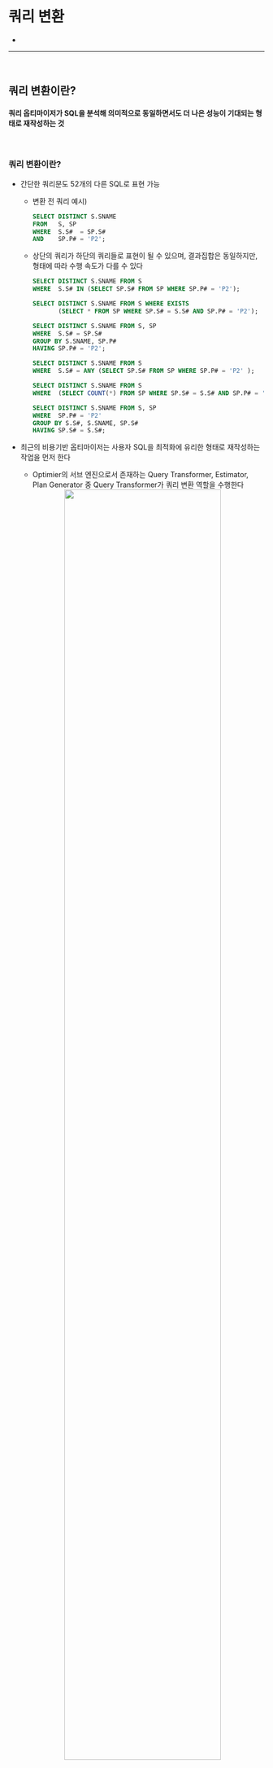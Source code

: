 # 쿼리 변환
> 
* 

<hr>
<br>

## 쿼리 변환이란?
#### 쿼리 옵티마이저가 SQL을 분석해 의미적으로 동일하면서도 더 나은 성능이 기대되는 형태로 재작성하는 것

<br>

### 쿼리 변환이란?
* 간단한 쿼리문도 52개의 다른 SQL로 표현 가능
  * 변환 전 쿼리 예시)
      ```sql
      SELECT DISTINCT S.SNAME
      FROM   S, SP
      WHERE  S.S#  = SP.S#
      AND    SP.P# = 'P2';
      ```
  * 상단의 쿼리가 하단의 쿼리들로 표현이 될 수 있으며, 결과집합은 동일하지만, 형태에 따라 수행 속도가 다를 수 있다
      ```sql
      SELECT DISTINCT S.SNAME FROM S
      WHERE  S.S# IN (SELECT SP.S# FROM SP WHERE SP.P# = 'P2');
    
      SELECT DISTINCT S.SNAME FROM S WHERE EXISTS
             (SELECT * FROM SP WHERE SP.S# = S.S# AND SP.P# = 'P2');
    
      SELECT DISTINCT S.SNAME FROM S, SP
      WHERE  S.S# = SP.S#
      GROUP BY S.SNAME, SP.P#
      HAVING SP.P# = 'P2';
    
      SELECT DISTINCT S.SNAME FROM S
      WHERE  S.S# = ANY (SELECT SP.S# FROM SP WHERE SP.P# = 'P2' );
    
      SELECT DISTINCT S.SNAME FROM S
      WHERE  (SELECT COUNT(*) FROM SP WHERE SP.S# = S.S# AND SP.P# = 'P2') > 0;
    
      SELECT DISTINCT S.SNAME FROM S, SP
      WHERE  SP.P# = 'P2'
      GROUP BY S.S#, S.SNAME, SP.S#
      HAVING SP.S# = S.S#;
      ```
* 최근의 비용기반 옵티마이저는 사용자 SQL을 최적화에 유리한 형태로 재작성하는 작업을 먼저 한다
  * Optimier의 서브 엔진으로서 존재하는 Query Transformer, Estimator, Plan Generator 중 Query Transformer가 쿼리 변환 역할을 수행한다
 
  <div align="center">
    <img width="80%" src="https://github.com/PoSungKim/development_study/assets/37537227/b0eb6d84-1e03-4879-9e8b-870dd920412a">
  </div>
  
  * ex) 처음에는 하단의 두 쿼리는 수행 속도가 다를 수 있지만, 쿼리 변환이 작동하면 동일한 수행 속도로 맞춰질 수 있다
      ```sql
      select *
      from   dept d
      where  not exists (select 'x'
                         from   emp
                         where  deptno = d.deptno);
    
      select d.*
      from   dept d, emp e
      where  e.deptno(+) = d.deptno
      and    e.rowid is null;
      ```
* 즉, 쿼리 변환 (Query Transformation)은, 쿼리 옵티마이저가 SQL을 분석해 의미적으로 동일하면서도 더 나은 성능이 기대되는 형태로 재작성하는 것을 말한다
* 쿼리 변환 종류
  * 서브쿼리 Unnesting
  * 뷰 Merging
  * 조건절 Pushing
  * 조건절 이행
  * 공통 표현식 제거
  * Outer 조인을 Inner 조인으로 변환
  * 실체화 뷰 쿼리로 재작성
  * Star 변환
  * Outer 조인 뷰에 대한 조인 조건 Pushdown
  * OR-expansion
* 쿼리 변환 방식
  * 휴리스틱 (Heuristic) 쿼리 변환
    * 규칙 기반 (Rule-based)으로 결과만 보장된다면 무조건 쿼리 변환 수행
    * 최소 동일한 성능이 보일 것으로 판단이 반영된 규칙이기 때문
  * 비용기반 (Cost-based) 쿼리 변환
    * 변환된 쿼리의 비용이 더 낮을 때만 쿼리 변환 수행; 아니면, 원본 쿼리 그대로 사용

<br>
<hr>
<br>

## 서브쿼리 Unnesting
#### 옵티마이저가 숲을 바라보는 시각으로 쿼리를 이해하려면 먼저 서브쿼리를 풀어내야만 한다

<br>

### 서브쿼리의 분류
* 분류
  * 인라인 뷰 (Inline View) : from 절에 나타나는 서브쿼리
  * 중첩된 서브쿼리 (Nested Subquery) : 결과집합을 한정하기 위해 where 절에 사용된 서브쿼리
  * 스칼라 서브쿼리 (Scalar Subquery) : 한 레코드당 정확히 하나의 칼럼 값만을 리턴하는 특징이 있는 보통 select-list에 위치한 서브쿼리
* 옵티마이저는 블록 단위로 액세스 경로 (Access Path), 조인 순서 (Join Order), 조인 방식 (Join Method)을 최적화하는 것을 목표로 한다

<br>

### 서브쿼리 Unnesting의 의미
* 중첩된 서브쿼리 (Nested Subquery)를 풀어내는 것을 의미한다
* 메인쿼리와 서브쿼리 간에 종속적이고 계층적인 관계가 존재한다
  * IN, EXISTS 불문하고 필터 방식의 중첩된 서브쿼리 형태이어야 함
    ```sql
    select * from emp a
    where  exists (
        select 'x' from dept
        where  deptno = a.deptno
    )
    and sal > (
        select avg(sal) from emp b
        where  exists (
            select 'x' from salgrade
            where  b.sal between losal and hisal
            and    grade = 4
        )
    );
    ```
* 서브쿼리를 처리함에 있어서 필터 방식이 항상 최적의 수행속도를 보장하지 못하므로 옵티마이저는 하단 둘 중 하나를 선택한다
  * 서브쿼리 Unnesting
    * 동일한 결과를 보장하는 조인문으로 변환하고 나서 최적화 (서브쿼리 Flattening)
    * 쿼리 변환이 이루어지고 나면 일반 조인문처럼 다양한 최적화 기법이 사용가능해진다
  * 서브쿼리 No-Unnesting
    * 원본 쿼리로 메인쿼리와 서브쿼리를 별도의 서브플랜 (Subplan)으로 구분해 각각 최적화를 수행하며, 이때 서브쿼리에 필터 (Filter) 오퍼레이션이 나타난다
    * 쿼리 블록별로 최적화하면 각각의 최적이 쿼리문 전체의 최적을 달성하지 못할 때가 많다
    * Plan Generator가 고려대상으로 삼을만한 다양한 실행계획을 생성해 내는 작업이 매우 제한적인 범위 내에서만 이루어진다
* 서브쿼리의 또 다른 최적화 기법
  * 조건
    * (1) 메인쿼리와 상관관계에 있지 않으면서 (Non-Correlated, 서브쿼리에서 메인 쿼리를 참조하지 않음)
    * (2) 단일 로우를 리턴 (single-row subquery)하는 아래와 같은 형태의 서브쿼리를 처리할 때
  * 최적화 기법
    * 변환 전의 서브쿼리는 Fetch가 아닌 Execute 시점에 먼저 수행하여, 그 결과 값을 메인 쿼리에 상수로 제공하는 방식으로 최적화를 진행한다
  * 예시
    * 변환 전) select * from tab1 where key1 = `(select avg(col1) from tab2)`;
      * 변환 후) select * from tab1 where key1 = `:value1`;
    * 변환 전) select * from tab1 where (key1, key2) = `(select col1, col2 from tab2 where col3 >= 5000 and rownum = 1)`;
      * 변환 후) select * from tab1 where (key1, key2) = `(:value1, :value2)`;

<br>

### 서브쿼리 Unnesting의 이점
* 서브쿼리를 메인쿼리와 같은 레벨로 풀어낸다면 다양한 액세스 경로와 조인 메소드를 평가할 수 있다.
  * 특히 옵티마이저는많은 조인테크닉을 가지기 때문에 조인 형태로 변환했을 때 더 나은 실행계획을 찾을 가능성이 높아진다
* unnest : 서브쿼리를 Unnesting 함으로써 조인방식으로 최적화하도록 유도한다
* no_unnest : 서브쿼리를 그대로 둔 상태에서 필터 방식으로 최적화하도록 유도한다

<br>

### 서브쿼리 Unnesting 기본 예시
* 쿼리 원본
  ```sql
  select * from emp
  where deptno in (select deptno from dept);
  ```
* No Unnesting 쿼리)
  ```sql
  select * from emp
  where deptno in (select /*+ no_unnest */ deptno from dept);
  ```
  
  ```
  Id     Operation                 Name
  ----   -----------------------   --------------
  0      SELECT STATEMENT
  1        FILTER    
  2          TABLE ACCESS FULL     EMP 
  3          INDEX RANGE SCAN      DEPT_PK
  
  Predicate Information (identified by operation id):
  -----------------------------------------------------
  1 - filter ( EXISTS (SELECT 0 FROM "DEPT" "DEPT" WHERE "DEPTNO" = :B1))
  3 - access ("DEPTNO"=:B1)
  ```
  * Unnesting하지 않은 서브쿼리를 수행할 때는 메인 쿼리에서 읽히는 레코드마다 값을 넘기면서 서브쿼리를 반복 수해한다
    * IN 서브쿼리는 내부적으로 EXISTS 서브쿼리로 변환됐다
* Unnesting 쿼리)
  ```sql
  select * from emp
  where deptno in (select /*+ unnest */ deptno from dept);
  ```
  ```sql
  -- Unnesting
  select *
  from  (select deptno from dept) a, emp b
  where b.deptno = a.deptno;
  
  -- Unnesting 후 View 머징 쿼리
  select emp.* from dept, emp
  where  emp.deptno = dept.deptno;
  ```
  ```
  Id     Operation                       Name
  ----   -----------------------------   --------------
  0      SELECT STATEMENT
  1        TABLE ACCESS BY INDEX ROWID   EMP
  2          NESTED LOOP
  3            INDEX FULL SCAN           DEPT_PK
  4            INDEX RANGE SCAN          EMP_DEPTNO_IDX
  
  Predicate Information (identified by operation id):
  -----------------------------------------------------
  4 - access ("DEPTNO"="DEPTNO")
  ```

<br>

### Unnesting된 쿼리의 조인 순서 조정
* Unnesting에 의해 일반 조인문으로 변환된 후에는 emp, dept 어느 쪽이든 드라이빙 집합으로 선택될 수 있다
  ```
  Id     Operation                       Name
  ----   -----------------------------   --------------
  0      SELECT STATEMENT
  1        NESTED LOOP
  2          TABLE ACCESS FULL           EMP
  3          INDEX UNIQUE SCAN           DEPT_PK
  
  Predicate Information (identified by operation id):
  -----------------------------------------------------
  3 - access ("DEPTNO"="DEPTNO")
  ```
* 순서를 임의로 설정하는 방법
  ```sql
  select /*+ leading(emp) */ * from emp
  where deptno in (select /*+ unnest */ deptno from dept);

  select /*+ leading(dept) */ * from emp
  where deptno in (select /*+ unnest */ deptno from dept);

  -- unnesting한 서브쿼리 테이블이 from절에서 메인쿼리 테이블 보다 앞에 위치한다는 것을 알 수 있다
  select /*+ ordered */ * from emp
  where deptno in (select /*+ unnest */ deptno from dept);

  select /*+ leading(dept@qb1) */ * from emp
  where deptno in (select /*+ unnest qb_name(qb1) */ deptno from dept);
  ```
  
<br>

### 서브쿼리가 M쪽 집합이거나 Nonunique 인덱스일 때
* 메인쿼리가 M쪽 집합으로 드라이빙되어서 서브쿼리가 1쪽 집합으로 펄터링되는 원본 쿼리
  ```sql
  select * from emp
  where deptno in (select deptno from dept);
  ```
  * dept 테이블에 Unique 인덱스 및 PK/Unique 제약이 있기 때문에 옵티마이저가 쿼리변환해도 문제가 없다
* 서브쿼리가 M쪽 집합이거나 Nonunique 인덱스이면 쿼리변환이 어떻게 될지 모른다
  ```sql
  select * from dept
  where deptno in (select deptno from emp);

  -- 잘못된 쿼리변환
  select *
  from  (select deptno from emp) a, dept b
  where b.deptno = a.deptno;
  ```
  * dept 테이블이 기준테이블이기 때문에, 결과집합은 dept 테이블의 크기를 넘어가면 안되지만, 만약 쿼리변환이 잘못되면 emp 테이블이 기준테이블로 조인이 되어버리면서 결과집합이 emp 테이블의 크기가 될 수 있다
* Sort Unique 오퍼레이션 수행
  * 1쪽 집합임을 확신할 수 없는 서브쿼리 쪽 테이블이 드라이빙된다면, 먼저 sort unique 오퍼레이션을 수행함으로써 1쪽 집합으로 만든 다음에 조인한다
    ```sql
    alter table dept drop primary key;
    create index dept_deptno_idx on dept(deptno);
    ```
    ```sql
    select * from emp
    where deptno in (select deptno from dept);
    ```
    ```
    Id     Operation                       Name
    ----   -----------------------------   --------------
    0      SELECT STATEMENT
    1        TABLE ACCESS BY INDEX ROWID   EMP
    2          NESTED LOOPS
    3            SORT UNIQUE
    4              INDEX FULL SCAN         DEPT_DEPTNO_IDX
    5            INDEX RANGE SCAN          EMP_DEPTNO_IDX
    
    Predicate Information (identified by operation id):
    -----------------------------------------------------
    3 - access ("DEPTNO"="DEPTNO")
    ```
    ```sql
    -- 쿼리변환
    select b.*
    from   (select /*+ no_merge */ distinct deptno from dept order by deptno) a, emp b
    where  b.deptno = a.deptno;
    ```
* 세미 조인 방식으로 수행
  * 메인 쿼리쪽 테이블이 드라이빙된다면 세미 조인 (Semi Join)방식으로 조인한다
    ```
    Id     Operation                       Name
    ----   -----------------------------   --------------
    0      SELECT STATEMENT
    1        NESTED LOOPS SEMI
    2          TABLE ACCESS FULL           EMP
    3          INDEX RANGE SCAN            DEPT_IDX
    
    Predicate Information (identified by operation id):
    -----------------------------------------------------
    3 - access ("DEPTNO"="DEPTNO")
    ```
  * Sort Unique 오퍼레이션을 수행하지 않고, NL 세미 조인으로 결과집합이 M쪽 집합으로 확장되는 것을 방지하는 알고리즘을 사용한다
    * NL 세미 조인, 해시 세미 조인, 소트머지 세미 조인 모두 가능

<br>

### 필터 오퍼레이션과 세미조인의 캐싱 효과
* 옵티마이저가 쿼리 변환을 수행하는 이유는, 전체적인 시각에서 더 나은 실행계획을 수립할 가능성을 높이는 데에 있다
  * 서브쿼리를 Unnesting해 조인문으로 바꾸고 나면 NL조인, 해시조인, 소트 머지 조인 방식으로 선택할 수 있고, 조인 순서도 자유롭게 선택할 수 있다
* Unnesting을 못하더라도 Filter 오퍼레이션에 캐싱 효과가 있어서 오라클은 최적화하는 방법을 가지고 있다
  * 서브쿼리 수행 결과를 버리지 않고 내부 캐시에 저장하고 있다가 같은 값이 입력되면 저장된 값을 출력하는 방식을 가지고 있다
  ```sql
  select count(*) from t_emp t
  where  exists (select /*+ no_unnest */ 'x' from dept
                 where  deptno = t.deptno and loc is not null);
  ```
* 그런데 Unnesting을 하면 발생하는 NL 세미 조인도 캐싱 효과를 가지게 되면서 Filter 오퍼레이션도 설자리를 잃고 말았다
  ```sql
  select count(*) from t_emp t
  where  exists (select /*+ unnest nl_sj */ 'x' from dept
                 where  deptno = t.deptno and loc is not null);
  ```

<br>

### Anti 조인
* not exists, not in 서브쿼리도 Unnesting하지 않으면 필터 방식으로 처리된다
* exists 필터
  * 조인에 성공하는 (서브) 레코드를 만나는 순간 결과집합에 담고 다른 (메인) 레코드로 이동한다
* not exists 필터
  * 조인에 성공하는 (서브) 레코드를 만나는 순가 버리고 다음 (메인) 레코드로 이동한다. 조인에 성공하는 (서브) 레코드가 하나도 없을 때만 결과집합에 담는다
* Anti 조인 방식 예시)
  ```sql
  select * from dept d
  where  not exists
         (select /*+ unnest nl_aj */ 'x' from emp where deptno = d.deptno;
  ```
  ```
  Id     Operation                         Name
  ----   -------------------------------   --------------
  0      SELECT STATEMENT
  1        NESTED LOOPS ANTI
  2          TABLE ACCESS FULL             DEPT
  3          INDEX UNIQUE SCAN             EMP_DEPTNO_IDX
  ```
  ```sql
  select * from dept d
  where  not exists
         (select /*+ unnest merge_aj */ 'x' from emp where deptno = d.deptno;
  ```
  ```
  Id     Operation                         Name
  ----   -------------------------------   --------------
  0      SELECT STATEMENT
  1        MERGE JOIN ANTI
  2          TABLE ACCESS BY INDEX ROWID   DEPT
  3            INDEX FULL SCAN             DEPT_PK
  4          SORT UNIQUE                   
  5            INDEX FULL SCAN             EMP_DEPTNO_IDX
  ```
  ```sql
  select * from dept d
  where  not exists
         (select /*+ unnest hash_aj */ 'x' from emp where deptno = d.deptno;
  ```
  ```
  Id     Operation                         Name
  ----   -------------------------------   --------------
  0      SELECT STATEMENT
  1        HASH JOIN ANTI
  2          TABLE ACCESS FULL             DEPT
  3          INDEX UNIQUE SCAN             EMP_DEPTNO_IDX
  ```

<br>

### 집계 서브쿼리 제거
* 집계 함수 (Aggregate Function)를 포함하는 서브쿼리를 Unnesting 하고, 이를 다시 분석 함수 (Analytic Function)으로 대체하는 쿼리 변환이 10g에서 도입되었다
  ```sql
  select d.deptno, d.dname, e.empno, e.ename, e.sal
  from   emp e, dept d
  where  d.deptno = e.deptno
  and    e.sal >= (select avg(sal) from emp where deptno = d.deptno);
  ```
  ```sql
  select d.deptno, d.dname, e.empno, e.ename, e.sal
  from   (select deptno, avg(sal) avg_sal from emp group by deptno) x, emp e, dept d
  where  d.deptno = e.deptno
  and    e.deptno = x.deptno
  and    e.sal >= x.avg_sal;
  ```
  ```
  Id     Operation                             Name
  ----   -----------------------------------   --------------
  0      SELECT STATEMENT
  1        VIEW                                VW_WIF_1
  2          WINDOW BUFFER
  3            NESTED LOOPS             
  4              TABLE ACCESS BY INDEX ROWID   EMP                   
  5                INDEX FULL SCAN             EMP_DEPTNO_IDX
  6              TABLE ACCESS BY INDEX ROWID   DEPT                   
  7                INDEX UNIQUE SCAN           DEPT_PK

  Predicate Information (identified by operation id):
  -----------------------------------------------------
  1 - filter ("VW_COL_6" IS NOT NULL)
  3 - access ("D"."DEPTNO"="E"."DEPTNO")
  ```
  
<br>

### Pushing 서브쿼리
* Unnesting 되지 않은 서브쿼리는 항상 필터 방식으로 처리되며, 대개 실행계획 상에서 맨 마지막 단계에 처리된다
* Pushing 서브쿼리는 이처럼 실행계획 상 가능한 앞 단계에서 서브쿼리 필터링이 처리되도록 강제하는 것을 말한다
  * 사용 옵티마이저 힌트 : push_subq
* Pushing 서브쿼리는 Unnesting 되지 않은 서브쿼리에만 작동한다
  * `push_subq`와 `no_unnest` 힌트를 같이 사용해야 한다
 
<br>
<hr>
<br>

## 뷰 Merging
#### 

<br>

### 뷰 Merging이란?

<br>

### 단순 뷰(Simple View) Merging

<br>
<hr>
<br>

